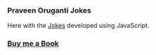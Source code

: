 ### Praveen Oruganti Jokes

Here with the [Jokes](https://praveenoruganti.github.io/praveenorugantitech-vanilla-js/0_Projects/praveenorugantitech-jokes) developed using JavaScript.

### [Buy me a Book](https://bit.ly/388sUbE)

